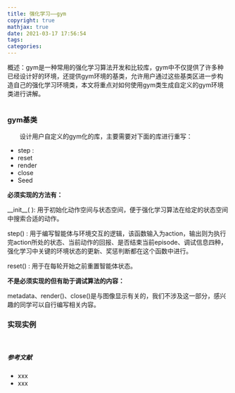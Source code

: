 ```yaml
---
title: 强化学习——gym
copyright: true
mathjax: true
date: 2021-03-17 17:56:54
tags:
categories:
---
```


概述：gym是一种常用的强化学习算法开发和比较库，gym中不仅提供了许多种已经设计好的环境，还提供gym环境的基类，允许用户通过这些基类区进一步构造自己的强化学习环境类，本文将重点对如何使用gym类生成自定义的gym环境类进行讲解。

![]()

<!--more-->

### gym基类

&emsp;&emsp;设计用户自定义的gym化的库，主要需要对下面的库进行重写：

- step : 
- reset
- render
- close
- Seed

**必须实现的方法有：**

\__init\_\_( ): 用于初始化动作空间与状态空间，便于强化学习算法在给定的状态空间中搜索合适的动作。

step() :  用于编写智能体与环境交互的逻辑，该函数输入为action，输出则为执行完action所处的状态、当前动作的回报、是否结束当前episode、调试信息四种，强化学习中关键的环境状态的更新、奖惩判断都在这个函数中进行。

reset() : 用于在每轮开始之前重置智能体状态。

**不是必须实现的但有助于调试算法的内容：**

metadata、render()、close()是与图像显示有关的，我们不涉及这一部分，感兴趣的同学可以自行编写相关内容。



### 实现实例

&emsp;&emsp;

##### 参考文献

- xxx
- xxx